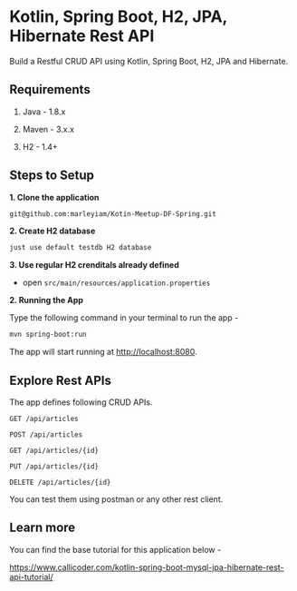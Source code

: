 # Kotlin, Spring Boot, H2, JPA, Hibernate Rest API

Build a Restful CRUD API using Kotlin, Spring Boot, H2, JPA and Hibernate.

## Requirements

1. Java - 1.8.x

2. Maven - 3.x.x

3. H2 - 1.4+

## Steps to Setup

**1. Clone the application**

```bash
git@github.com:marleyiam/Kotin-Meetup-DF-Spring.git
```

**2. Create H2 database**
```bash
just use default testdb H2 database
```

**3. Use regular H2 crenditals already defined**

+ open `src/main/resources/application.properties`

**2. Running the App**

Type the following command in your terminal to run the app -

```bash
mvn spring-boot:run
```

The app will start running at <http://localhost:8080>.

## Explore Rest APIs

The app defines following CRUD APIs.

    GET /api/articles
    
    POST /api/articles
    
    GET /api/articles/{id}
    
    PUT /api/articles/{id}
    
    DELETE /api/articles/{id}

You can test them using postman or any other rest client.

## Learn more

You can find the base tutorial for this application below -

<https://www.callicoder.com/kotlin-spring-boot-mysql-jpa-hibernate-rest-api-tutorial/>
